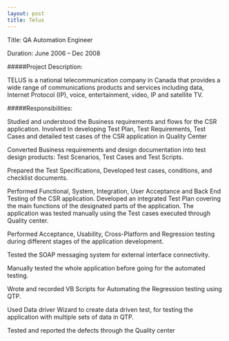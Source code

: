 ```yaml
---
layout: post
title: Telus
---
```


Title:  QA Automation Engineer

Duration: June 2006 – Dec 2008

#####Project Description:

TELUS is a national telecommunication company in Canada that provides a wide range of communications products and services including data, Internet Protocol (IP), voice, entertainment, video, IP and satellite TV. 

#####Responsibilities:

Studied and understood the Business requirements and flows for the CSR application.
Involved In developing Test Plan, Test Requirements, Test Cases and detailed test cases of the CSR application in Quality Center 

Converted Business requirements and design documentation into test design products: Test Scenarios, Test Cases and Test Scripts.

Prepared the Test Specifications, Developed test cases, conditions, and checklist documents.

Performed Functional, System, Integration, User Acceptance and Back End Testing of the CSR application.
Developed an integrated Test Plan covering the main functions of the designated parts of the application.
The application was tested manually using the Test cases executed through Quality center.

Performed Acceptance, Usability, Cross-Platform and Regression testing during different stages of the application development.

Tested the SOAP messaging system for external interface connectivity.

Manually tested the whole application before going for the automated testing. 

Wrote and recorded VB Scripts for Automating the Regression testing using QTP. 

Used Data driver Wizard to create data driven test, for testing the application with multiple sets of data in QTP. 

Tested and reported the defects through the Quality center 
